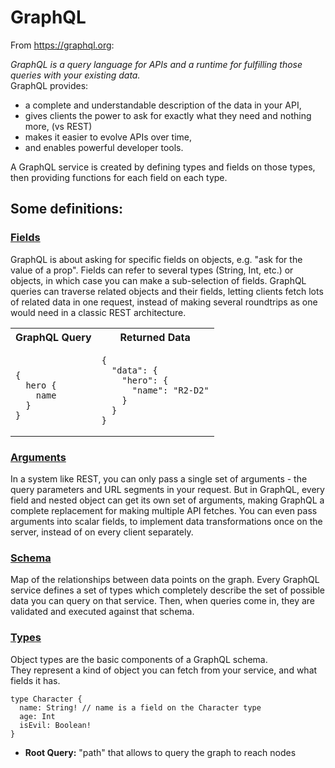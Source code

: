 # GraphQL

From https://graphql.org: </br>

<i>GraphQL is a query language for APIs and a runtime for fulfilling those queries with your existing data.</i> </br>
GraphQL provides: </br>

- a complete and understandable description of the data in your API,
- gives clients the power to ask for exactly what they need and nothing more, (vs REST)
- makes it easier to evolve APIs over time,
- and enables powerful developer tools.

A GraphQL service is created by defining types and fields on those types, then providing functions for each field on each type.

## Some definitions:

### [Fields](https://graphql.org/learn/queries/#fields)

GraphQL is about asking for specific fields on objects, e.g. "ask for the value of a prop". Fields can refer to several types (String, Int, etc.) or objects, in which case you can make a sub-selection of fields. GraphQL queries can traverse related objects and their fields, letting clients fetch lots of related data in one request, instead of making several roundtrips as one would need in a classic REST architecture.

<table>
<tr>
<th> GraphQL Query </th>
<th> Returned Data </th>
</tr>
<tr>
<td>

```

{
  hero {
    name
  }
}

```

</td>
<td>

```
{
  "data": {
    "hero": {
      "name": "R2-D2"
    }
  }
}
```

</td>
</tr>
</table>

### [Arguments](https://graphql.org/learn/queries/#arguments)

In a system like REST, you can only pass a single set of arguments - the query parameters and URL segments in your request. But in GraphQL, every field and nested object can get its own set of arguments, making GraphQL a complete replacement for making multiple API fetches. You can even pass arguments into scalar fields, to implement data transformations once on the server, instead of on every client separately.

### [Schema](https://graphql.org/learn/schema/#type-system)

Map of the relationships between data points on the graph.
Every GraphQL service defines a set of types which completely describe the set of possible data you can query on that service. Then, when queries come in, they are validated and executed against that schema.

### [Types](https://graphql.org/learn/schema/#object-types-and-fields)

Object types are the basic components of a GraphQL schema. </br>
They represent a kind of object you can fetch from your service, and what fields it has.

```
type Character {
  name: String! // name is a field on the Character type
  age: Int
  isEvil: Boolean!
}
```

- <b>Root Query:</b> "path" that allows to query the graph to reach nodes
